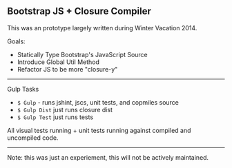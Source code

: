 Bootstrap JS + Closure Compiler
-------------------------------

This was an prototype largely written during Winter Vacation 2014.

Goals: 

 + Statically Type Bootstrap's JavaScript Source
 + Introduce Global Util Method
 + Refactor JS to be more "closure-y"

---

Gulp Tasks

 + `$ Gulp` - runs jshint, jscs, unit tests, and copmiles source
 + `$ Gulp Dist` just runs closure dist
 + `$ Gulp Test` just runs tests

All visual tests running + unit tests running against compiled and uncompiled code.

---

Note: this was just an experiement, this will not be actively maintained.